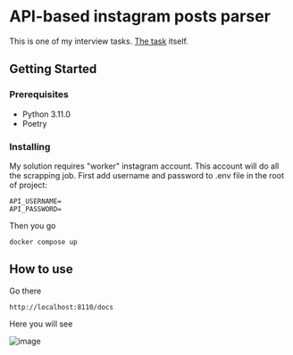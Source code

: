 # API-based instagram posts parser

This is one of my interview tasks.
[The task](https://glamlabs-app.notion.site/Backend-Test-Task-6f924990d99745178febba313cb563ee) itself.

## Getting Started


### Prerequisites

- Python 3.11.0
- Poetry
  
### Installing

My solution requires "worker" instagram account. This account will do all the scrapping job.
First add username and password to .env file in the root of project:

    API_USERNAME=
    API_PASSWORD=
    
Then you go 

    docker compose up

## How to use

Go there

    http://localhost:8110/docs

Here you will see

![image](https://github.com/Tsarikovich/ig_posts_parser_test_task/assets/39332859/ed0c1539-63d3-4c79-8635-0e8c9edf1b30)
